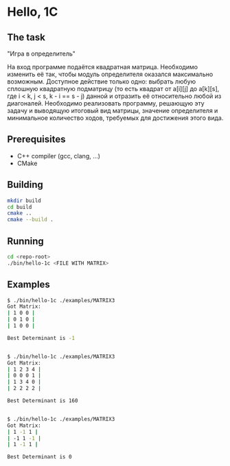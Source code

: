 # Hello, 1C

## The task

"Игра в определитель"

На вход программе подаётся квадратная матрица. Необходимо изменить её так, чтобы модуль определителя оказался максимально возможным. 
Доступное действие только одно: выбрать любую сплошную квадратную подматрицу (то есть квадрат от a[i][j] до a[k][s], где i < k, j < s, k - i == s - j) данной и отразить её относительно любой из диагоналей.
Необходимо реализовать программу, решающую эту задачу и выводящую итоговый вид матрицы, значение определителя и минимальное количество ходов, требуемых для достижения этого вида.

## Prerequisites

- C++ compiler (gcc, clang, ...)
- CMake

## Building

```bash
mkdir build
cd build
cmake ..
cmake --build .
```

## Running

```bash
cd <repo-root>
./bin/hello-1c <FILE WITH MATRIX>
```

## Examples

```bash
$ ./bin/hello-1c ./examples/MATRIX3
Got Matrix:
| 1 0 0 |
| 0 1 0 |
| 1 0 0 |

Best Determinant is -1


$ ./bin/hello-1c ./examples/MATRIX3
Got Matrix:
| 1 2 3 4 |
| 0 0 0 1 |
| 1 3 4 0 |
| 2 2 2 2 |

Best Determinant is 160


$ ./bin/hello-1c ./examples/MATRIX3
Got Matrix:
| 1 -1 1 |
| -1 1 -1 |
| 1 -1 1 |

Best Determinant is 0
```
